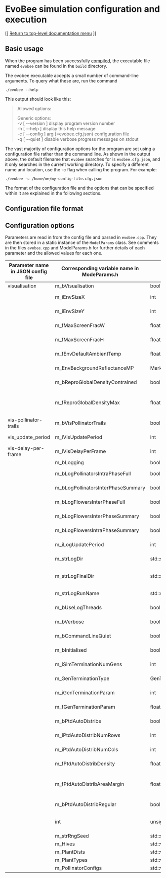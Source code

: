 # EvoBee simulation configuration and execution

[[ [Return to top-level documentation menu](../../README.md) ]]

## Basic usage

When the program has been successfully [compiled](evobee-install.md), the executable file named `evobee` can be found in the `build` directory.

The evobee executable accepts a small number of command-line arguments. To query what these are, run the command

    ./evobee --help

This output should look like this:

>  Allowed options:      
>  
> Generic options:  
> -v [ --version ] display program version number  
> -h [ --help ] display this help message  
> -c [ --config ] arg (=evobee.cfg.json) configuration file  
> -q [ --quiet ] disable verbose progress messages on stdout

The vast majority of configuration options for the program are set using a configuration file rather than the command line. As shown in the output above, the default filename that `evobee` searches for is `evobee.cfg.json`, and it only searches in the current working directory. To specify a different name and location, use the -c flag when calling the program. For example:

    ./evobee -c /home/me/my-config-file.cfg.json

The format of the configuration file and the options that can be specified within it are explained in the following sections.

## Configuration file format

## Configuration options

Parameters are read in from the config file and parsed in `evobee.cpp`. They are then stored in a static instance of the `ModelParams` class. See comments in the files `evobee.cpp` and ModelParams.h for further details of each parameter and the allowed values for each one.

|Parameter name in JSON config file|Corresponding variable name in ModeParams.h|Type of variable|Description|
 |---|---|---|---|  
|visualisation|m_bVisualisation|bool|Use visualiation for this run?|  
| |m_iEnvSizeX|int|Environment size (num patches) in x direction|  
| |m_iEnvSizeY|int|Environment size (num patches) in y direction|  
| |m_fMaxScreenFracW|float|Max fraction of screen size for vis window width|  
| |m_fMaxScreenFracH|float|Max fraction of screen size for vis window height|  
| |m_fEnvDefaultAmbientTemp|float|Default ambient temperature for all Patches (in Celsius)|  
| |m_EnvBackgroundReflectanceMP|MarkerPoint|Default background reflectance Marker Point for each Patch|  
| |m_bReproGlobalDensityContrained|bool|During a reproduction cycle, is global plant density constrained?|  
| |m_fReproGlobalDensityMax|float|If m_bReproGlobalDensityContrained, what is the maximum allowed density?|  
|vis-pollinator-trails|m_bVisPollinatorTrails|bool|Display trails of pollinators' past movements?|  
|vis_update_period|m_iVisUpdatePeriod|int|Number of model steps between each update of visualisation|  
|vis-delay-per-frame|m_iVisDelayPerFrame|int|Specifies a delay (in ms) per frame of the visualisation code|  
| |m_bLogging|bool|Is logging required for this run?|  
| |m_bLogPollinatorsIntraPhaseFull|bool|Log full pollinator info every m_iLogUpdatePeriod steps|  
| |m_bLogPollinatorsInterPhaseSummary|bool|Log summary pollinator info at end of each generation|  
| |m_bLogFlowersInterPhaseFull|bool|Log full flower info at end of each generation|  
| |m_bLogFlowersInterPhaseSummary|bool|Log summary flower info at end of each generation|  
| |m_bLogFlowersIntraPhaseSummary|bool|Log summary flower info every m_iLogUpdatePeriod steps|  
| |m_iLogUpdatePeriod|int|Number of model steps between each update of logger|  
| |m_strLogDir|std::string|Directory name for logging output during a run|  
| |m_strLogFinalDir|std::string|Directory to which to move all log files at end of run (if blank, files are kept in m_strLogDir)|  
| |m_strLogRunName|std::string|Run name to be used as prefix for log filenames|  
| |m_bUseLogThreads|bool|Use a separate thread for writing log files?|  
| |m_bVerbose|bool|Should progress messages be printed on stdout?|  
| |m_bCommandLineQuiet|bool|Was the -q option used on command line?|  
| |m_bInitialised|bool|Flag to indicate that parmas have been intiialised|  
| |m_iSimTerminationNumGens|int|Terminate run after this number of generations|  
| |m_GenTerminationType|GenTerminationType|Method used to define termination criterion for a generation|  
| |m_iGenTerminationParam|int|Integer parameter associated with m_GenTerminationType|  
| |m_fGenTerminationParam|float|Float parameter associated with m_GenTerminationType|  
| |m_bPtdAutoDistribs|bool|Use auto-generation tool for Plant Type Distributions?|  
| |m_iPtdAutoDistribNumRows|int|PTD auto-generation number of rows of areas to generate|  
| |m_iPtdAutoDistribNumCols|int|PTD auto-generation number of columns of areas to generate|  
| |m_fPtdAutoDistribDensity|float|PTD auto-generation density of plants in each area|  
| |m_fPtdAutoDistribAreaMargin|float|PTD auto-generation margin without flowers in each area (expressed in percentage of area's smaller side length)|  
| |m_bPtdAutoDistribRegular|bool|Are the patches distributed in a regular or stockastic pattern?|  
| |int|unsigned|m_sNextFreePtdcId Each PlantTypeDistributionConfig gets its own unique id|  
| |m_strRngSeed|std::string|Seed string used to seeed RNG|  
| |m_Hives|std::vector\<HiveConfig\>|Configuration info for each hive|  
| |m_PlantDists|std::vector\<PlantTypeDistributionConfig\>|Config of plant distributions|  
| |m_PlantTypes|std::vector\<PlantTypeConfig\>|Config of plant types|  
| |m_PollinatorConfigs|std::vector\<PollinatorConfig\>|Config info for pollinator types|


<!--stackedit_data:
eyJoaXN0b3J5IjpbLTE1MjU4OTUzNTQsLTIwOTY5NjczNzcsLT
E3NDU0NDcwNDQsNDYxNzI4NTIyLC0xMTYyODE5NTg4LDIwNTY0
NTAzNjVdfQ==
-->